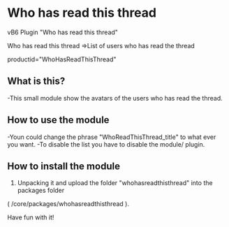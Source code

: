 # Who has read this thread
vB6 Plugin "Who has read this thread"

Who has read this thread
=>List of users who has read the thread

productid="WhoHasReadThisThread"

What is this?
-------------

-This small module show the avatars of the users who has read the thread.


How to use the module
-----------------------

-Youn could change the phrase "WhoReadThisThread_title" to what ever you want.
-To disable the list you have to disable the module/ plugin.


How to install the module
--------------------------

1. Unpacking it and upload the folder "whohasreadthisthread" into the packages folder

( /core/packages/whohasreadthisthread ).

Have fun with it!
